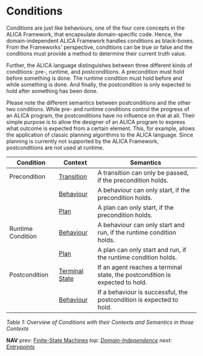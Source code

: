 # Conditions

Conditions are just like behaviours, one of the four core concepts in the ALICA Framework, that encapsulate domain-specific code. Hence, the domain-independent ALICA Framework handles conditions as black-boxes. From the Frameworks' perspective, conditions can be true or false and the conditions must provide a method to determine their current truth value.

Further, the ALICA language distinguishes between three different kinds of conditions: pre-, runtime, and postconditions. A precondition must hold before something is done. The runtime condition must hold before and while something is done. And finally, the postcondition is only expected to hold after something has been done. 

Please note the different semantics between postconditions and the other two conditions. While pre- and runtime conditions control the progress of an ALICA program, the postconditions have no influence on that at all. Their simple purpose is to allow the designer of an ALICA program to express what outcome is expected from a certain element. This, for example, allows the application of classic planning algorithms to the ALICA language. Since planning is currently not supported by the ALICA Framework, postconditions are not used at runtime.

| Condition         | Context                                   | Semantics                                                    |
| ----------------- | ----------------------------------------- | ------------------------------------------------------------ |
| Precondition      | [Transition](finite-state_machines.md)    | A transition can only be passed, if the precondition holds.  |
|                   | [Behaviour](behaviours.md)                | A behaviour can only start, if the precondition holds.       |
|                   | [Plan](plans.md)                          | A plan can only start, if the precondition holds.            |
| Runtime Condition | [Behaviour](behaviours.md)                | A behaviour can only start and run, if the runtime condition holds. |
|                   | [Plan](plans.md)                          | A plan can only start and run, if the runtime condition holds. |
| Postcondition     | [Terminal State](finite-state_machine.md) | If an agent reaches a terminal state, the postcondition is expected to hold. |
|                   | [Behaviour](behaviours.md)                | If a behaviour is successful, the postcondition is expected to hold. |

*Table 1: Overview of Conditions with their Contexts and Semantics in those Contexts*

**NAV** prev: [Finite-State Machines](finite-state_machines.md) *top: [Domain-Independence](domain-independence.md)* *next: [Entrypoints](entrypoints.md)*


